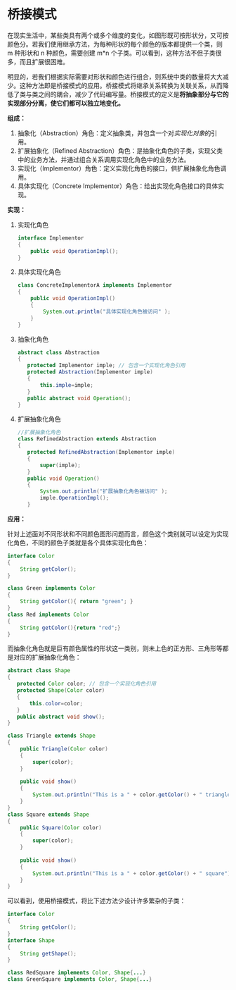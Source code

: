 # 桥接模式

在现实生活中，某些类具有两个或多个维度的变化，如图形既可按形状分，又可按颜色分。若我们使用继承方法，为每种形状的每个颜色的版本都提供一个类，则 m 种形状和 n 种颜色，需要创建 m*n 个子类。可以看到，这种方法不但子类很多，而且扩展很困难。

明显的，若我们根据实际需要对形状和颜色进行组合，则系统中类的数量将大大减少。这种方法即是桥接模式的应用。桥接模式将继承关系转换为关联关系，从而降低了类与类之间的耦合，减少了代码编写量。桥接模式的定义是**将抽象部分与它的实现部分分离，使它们都可以独立地变化。**

**组成：**

1. 抽象化（Abstraction）角色：定义抽象类，并包含一个对*实现化对象*的引用。
2. 扩展抽象化（Refined  Abstraction）角色：是抽象化角色的子类，实现父类中的业务方法，并通过组合关系调用实现化角色中的业务方法。
3. 实现化（Implementor）角色：定义实现化角色的接口，供扩展抽象化角色调用。
4. 具体实现化（Concrete Implementor）角色：给出实现化角色接口的具体实现。

**实现：**

1. 实现化角色

   ```java
   interface Implementor
   {
       public void OperationImpl();
   }
   ```

2. 具体实现化角色

   ```java
   class ConcreteImplementorA implements Implementor
   {
       public void OperationImpl()
       {
           System.out.println("具体实现化角色被访问" );
       }
   }
   ```

3. 抽象化角色

   ```java
   abstract class Abstraction
   {
      protected Implementor imple; // 包含一个实现化角色引用
      protected Abstraction(Implementor imple)
      {
          this.imple=imple;
      }
      public abstract void Operation();   
   }
   ```

4. 扩展抽象化角色

   ```java
   //扩展抽象化角色
   class RefinedAbstraction extends Abstraction
   {
      protected RefinedAbstraction(Implementor imple)
      {
          super(imple);
      }
      public void Operation()
      {
          System.out.println("扩展抽象化角色被访问" );
          imple.OperationImpl();
      }
   ```

**应用：**

针对上述面对不同形状和不同颜色图形问题而言，颜色这个类别就可以设定为实现化角色，不同的颜色子类就是各个具体实现化角色：

```java
interface Color
{
    String getColor();
}

class Green implements Color
{
    String getColor(){ return "green"; }
}
class Red implements Color
{
    String getColor(){return "red";}
}
```

而抽象化角色就是巨有颜色属性的形状这一类别，则未上色的正方形、三角形等都是对应的扩展抽象化角色：

```java
abstract class Shape
{
   protected Color color; // 包含一个实现化角色引用
   protected Shape(Color color)
   {
       this.color=color;
   }
   public abstract void show();   
}

class Triangle extends Shape
{
    public Triangle(Color color)
    {
        super(color);
    }
    
    public void show()
    {
        System.out.println("This is a " + color.getColor() + " triangle");
    }
}
class Square extends Shape
{
    public Square(Color color)
    {
        super(color);
    }
    
    public void show()
    {
        System.out.println("This is a " + color.getColor() + " square");
    }
}
```

可以看到，使用桥接模式，将比下述方法少设计许多繁杂的子类：

```java
interface Color
{
    String getColor();
}
interface Shape
{
    String getShape();
}

class RedSquare implements Color, Shape{...}
class GreenSquare implements Color, Shape{...}
```

